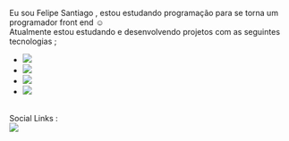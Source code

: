 Eu sou Felipe Santiago , estou estudando programação para se torna um programador front end 
:relaxed:
<br> 
Atualmente estou estudando e desenvolvendo projetos com as seguintes tecnologias ;
- <img src="https://img.shields.io/badge/HTML5-E34F26?style=for-the-badge&logo=html5&logoColor=white">
- <img src="https://img.shields.io/badge/CSS-239120?&style=for-the-badge&logo=css3&logoColor=white">
- <img src="https://img.shields.io/badge/JavaScript-F7DF1E?style=for-the-badge&logo=javascript&logoColor=black">
- <img src="https://img.shields.io/badge/React-20232A?style=for-the-badge&logo=react&logoColor=61DAFB">
<br>
Social Links :
<br> <a href="https://www.linkedin.com/in/felipe-santiago-180356241/"><img src="https://img.shields.io/badge/LinkedIn-0077B5?style=for-the-badge&logo=linkedin&logoColor=white">


